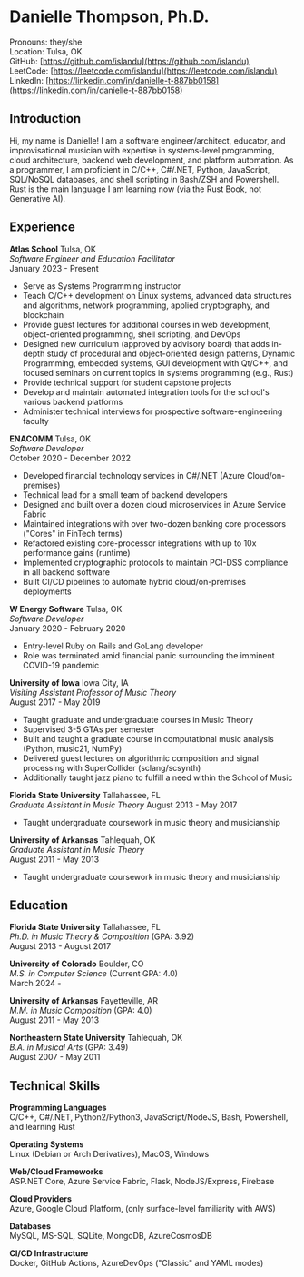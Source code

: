 # Danielle Thompson, Ph.D.
Pronouns: they/she  
Location: Tulsa, OK  
GitHub: [https://github.com/islandu](https://github.com/islandu)  
LeetCode: [https://leetcode.com/islandu](https://leetcode.com/islandu)  
LinkedIn: [https://linkedin.com/in/danielle-t-887bb0158](https://linkedin.com/in/danielle-t-887bb0158)

## Introduction
Hi, my name is Danielle! I am a software engineer/architect, educator, and improvisational musician with expertise in systems-level programming, cloud architecture, backend web development, and platform automation. As a programmer, I am proficient in C/C++, C#/.NET, Python, JavaScript, SQL/NoSQL databases, and shell scripting in Bash/ZSH and Powershell. Rust is the main language I am learning now (via the Rust Book, not Generative AI).


## Experience

__Atlas School__ Tulsa, OK  
_Software Engineer and Education Facilitator_  
January 2023 - Present  
- Serve as Systems Programming instructor
- Teach C/C++ development on Linux systems, advanced data structures and algorithms, network programming, applied cryptography, and blockchain
- Provide guest lectures for additional courses in web development, object-oriented programming, shell scripting, and DevOps
- Designed new curriculum (approved by advisory board) that adds in-depth study of procedural and object-oriented design patterns, Dynamic Programming, embedded systems, GUI development with Qt/C++, and focused seminars on current topics in systems programming (e.g., Rust)
- Provide technical support for student capstone projects
- Develop and maintain automated integration tools for the school's various backend platforms
- Administer technical interviews for prospective software-engineering faculty
  
__ENACOMM__ Tulsa, OK  
_Software Developer_  
October 2020 - December 2022
- Developed financial technology services in C#/.NET (Azure Cloud/on-premises)
- Technical lead for a small team of backend developers
- Designed and built over a dozen cloud microservices in Azure Service Fabric
- Maintained integrations with over two-dozen banking core processors ("Cores" in FinTech terms)
- Refactored existing core-processor integrations with up to 10x performance gains (runtime)
- Implemented cryptographic protocols to maintain PCI-DSS compliance in all backend software
- Built CI/CD pipelines to automate hybrid cloud/on-premises deployments

__W Energy Software__ Tulsa, OK  
_Software Developer_  
January 2020 - February 2020
- Entry-level Ruby on Rails and GoLang developer
- Role was terminated amid financial panic surrounding the imminent COVID-19 pandemic

__University of Iowa__ Iowa City, IA  
_Visiting Assistant Professor of Music Theory_  
August 2017 - May 2019
- Taught graduate and undergraduate courses in Music Theory
- Supervised 3-5 GTAs per semester
- Built and taught a graduate course in computational music analysis (Python, music21, NumPy)
- Delivered guest lectures on algorithmic composition and signal processing with SuperCollider (sclang/scsynth)
- Additionally taught jazz piano to fulfill a need within the School of Music

__Florida State University__ Tallahassee, FL  
_Graduate Assistant in Music Theory_
August 2013 - May 2017  
- Taught undergraduate coursework in music theory and musicianship

__University of Arkansas__ Tahlequah, OK  
_Graduate Assistant in Music Theory_  
August 2011 - May 2013  
- Taught undergraduate coursework in music theory and musicianship

## Education

__Florida State University__ Tallahassee, FL  
_Ph.D. in Music Theory & Composition_ (GPA: 3.92)  
August 2013 - August 2017  
 
__University of Colorado__ Boulder, CO  
_M.S. in Computer Science_ (Current GPA: 4.0)  
March 2024 -  

__University of Arkansas__ Fayetteville, AR  
_M.M. in Music Composition_ (GPA: 4.0)  
August 2011 - May 2013  

__Northeastern State University__ Tahlequah, OK  
_B.A. in Musical Arts_ (GPA: 3.49)  
August 2007 - May 2011  

## Technical Skills
__Programming Languages__  
C/C++, C#/.NET, Python2/Python3, JavaScript/NodeJS, Bash, Powershell, and learning Rust  
  
__Operating Systems__  
Linux (Debian or Arch Derivatives), MacOS, Windows  
  
__Web/Cloud Frameworks__  
ASP.NET Core, Azure Service Fabric, Flask, NodeJS/Express, Firebase  
  
__Cloud Providers__  
Azure, Google Cloud Platform, (only surface-level familiarity with AWS)  

__Databases__  
MySQL, MS-SQL, SQLite, MongoDB, AzureCosmosDB  

__CI/CD Infrastructure__  
Docker, GitHub Actions, AzureDevOps ("Classic" and YAML modes)  
